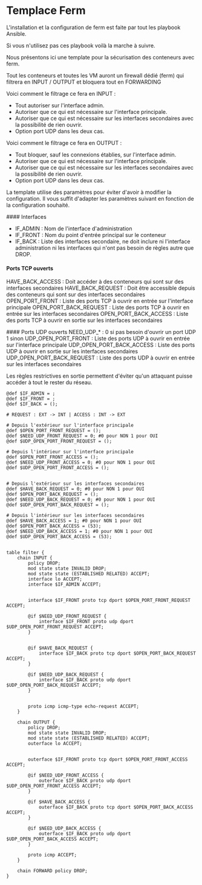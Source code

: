 # Templace Ferm

L'installation et la configuration de ferm est faite par tout les playbook Ansible.

Si vous n'utilisez pas ces playbook voilà la marche à suivre.

Nous présentons ici une template pour la sécurisation des conteneurs avec ferm.

Tout les conteneurs et toutes les VM auront un firewall dédié (ferm) qui filtrera en INPUT / OUTPUT et bloquera tout en FORWARDING

Voici comment le filtrage ce fera en INPUT :
- Tout autoriser sur l'interface admin.
- Autoriser que ce qui est nécessaire sur l'interface principale.
- Autoriser que ce qui est nécessaire sur les interfaces secondaires avec la possibilité de rien ouvrir.
- Option port UDP dans les deux cas.

Voici comment le filtrage ce fera en OUTPUT :
- Tout bloquer, sauf les connexions établies, sur l'interface admin.
- Autoriser que ce qui est nécessaire sur l'interface principale.
- Autoriser que ce qui est nécessaire sur les interfaces secondaires avec la possibilité de rien ouvrir.
- Option port UDP dans les deux cas.

La template utilise des paramètres pour éviter d'avoir à modifier la configuration. Il vous suffit d'adapter les paramètres suivant en fonction de la configuration souhaité.

#### Interfaces
- IF_ADMIN : Nom de l'interface d'administration
- IF_FRONT : Nom du point d'entrée principal sur le conteneur
- IF_BACK : Liste des interfaces secondaire, ne doit inclure ni l'interface administration ni les interfaces qui n'ont pas besoin de règles autre que DROP.

#### Ports TCP ouverts
HAVE_BACK_ACCESS : Doit accéder à des conteneurs qui sont sur des interfaces secondaires
HAVE_BACK_REQUEST : Doit être accessible depuis des conteneurs qui sont sur des interfaces secondaires
OPEN_PORT_FRONT : Liste des ports TCP à ouvrir en entrée sur l'interface principale
OPEN_PORT_BACK_REQUEST : Liste des ports TCP à ouvrir en entrée sur les interfaces secondaires
OPEN_PORT_BACK_ACCESS : Liste des ports TCP à ouvrir en sortie sur les interfaces secondaires

#### Ports UDP ouverts
NEED_UDP_* : 0 si pas besoin d'ouvrir un port UDP 1 sinon
UDP_OPEN_PORT_FRONT : Liste des ports UDP à ouvrir en entrée sur l'interface principale
UDP_OPEN_PORT_BACK_ACCESS : Liste des ports UDP à ouvrir en sortie sur les interfaces secondaires
UDP_OPEN_PORT_BACK_REQUEST : Liste des ports UDP à ouvrir en entrée sur les interfaces secondaires

Les règles restrictives en sortie permettent d'éviter qu'un attaquant puisse accéder à tout le rester du réseau.

```
@def $IF_ADMIN = ;
@def $IF_FRONT = ;
@def $IF_BACK = ();

# REQUEST : EXT -> INT | ACCESS : INT -> EXT

# Depuis l'extérieur sur l'interface principale
@def $OPEN_PORT_FRONT_REQUEST = ();
@def $NEED_UDP_FRONT_REQUEST = 0; #0 pour NON 1 pour OUI
@def $UDP_OPEN_PORT_FRONT_REQUEST = ();

# Depuis l'intérieur sur l'interface principale
@def $OPEN_PORT_FRONT_ACCESS = ();
@def $NEED_UDP_FRONT_ACCESS = 0; #0 pour NON 1 pour OUI
@def $UDP_OPEN_PORT_FRONT_ACCESS = ();


# Depuis l'extérieur sur les interfaces secondaires
@def $HAVE_BACK_REQUEST = 0; #0 pour NON 1 pour OUI
@def $OPEN_PORT_BACK_REQUEST = ();
@def $NEED_UDP_BACK_REQUEST = 0; #0 pour NON 1 pour OUI
@def $UDP_OPEN_PORT_BACK_REQUEST = ();

# Depuis l'intérieur sur les interfaces secondaires
@def $HAVE_BACK_ACCESS = 1; #0 pour NON 1 pour OUI
@def $OPEN_PORT_BACK_ACCESS = (53);
@def $NEED_UDP_BACK_ACCESS = 1; #0 pour NON 1 pour OUI
@def $UDP_OPEN_PORT_BACK_ACCESS = (53);


table filter {
    chain INPUT {
        policy DROP;
        mod state state INVALID DROP;
        mod state state (ESTABLISHED RELATED) ACCEPT;
        interface lo ACCEPT;
        interface $IF_ADMIN ACCEPT;


        interface $IF_FRONT proto tcp dport $OPEN_PORT_FRONT_REQUEST ACCEPT;

        @if $NEED_UDP_FRONT_REQUEST {
            interface $IF_FRONT proto udp dport $UDP_OPEN_PORT_FRONT_REQUEST ACCEPT;
        }


        @if $HAVE_BACK_REQUEST {
            interface $IF_BACK proto tcp dport $OPEN_PORT_BACK_REQUEST ACCEPT;
        }

        @if $NEED_UDP_BACK_REQUEST {
            interface $IF_BACK proto udp dport $UDP_OPEN_PORT_BACK_REQUEST ACCEPT;
        }


        proto icmp icmp-type echo-request ACCEPT;
    }

    chain OUTPUT {
        policy DROP;
        mod state state INVALID DROP;
        mod state state (ESTABLISHED RELATED) ACCEPT;
        outerface lo ACCEPT;


        outerface $IF_FRONT proto tcp dport $OPEN_PORT_FRONT_ACCESS ACCEPT;

        @if $NEED_UDP_FRONT_ACCESS {
            outerface $IF_BACK proto udp dport $UDP_OPEN_PORT_FRONT_ACCESS ACCEPT;
        }

        @if $HAVE_BACK_ACCESS {
            outerface $IF_BACK proto tcp dport $OPEN_PORT_BACK_ACCESS ACCEPT;
        }

        @if $NEED_UDP_BACK_ACCESS {
            outerface $IF_BACK proto udp dport $UDP_OPEN_PORT_BACK_ACCESS ACCEPT;
        }

        proto icmp ACCEPT;
    }   

    chain FORWARD policy DROP;
}
```
